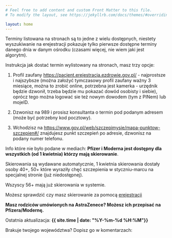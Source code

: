 ```yaml
---
# Feel free to add content and custom Front Matter to this file.
# To modify the layout, see https://jekyllrb.com/docs/themes/#overriding-theme-defaults

layout: home
---
```


Terminy listowana na stronach są to jedne z wielu dostępnych, niestety wyszukiwanie na erejestracji pokazuje tylko pierwsze dostępne terminy danego dnia w danym ośrodku (czasami więcej, nie wiem jaki jest algorytm).

Instrukcja jak dostać termin wylistowany na stronach, masz trzy opcje:

1. Profil zaufany https://pacjent.erejestracja.ezdrowie.gov.pl/  - najprostsze i najszybsze (można założyć tymczasowy profil zaufany ważny 3 miesiące, można to zrobić online, potrzebna jest kamerka - urzędnik będzie dzwonił, trzeba będzie mu pokazać dowód osobisty i siebie), oprócz tego można logować sie też nowym dowodem (tym z PINem) lub mojeID.

2. Dzwonisz na 989 i prosisz konsultanta o termin pod podanym adresem (może być potrzebny kod pocztowy).

3. Wchodzisz na https://www.gov.pl/web/szczepimysie/mapa-punktow-szczepien#/ znajdujesz punkt szczepień po adresie, dzwonisz na podany numer telefonu.

Info które nie było podane w mediach: **Pfizer i Moderna jest dostępny dla wszystkich (od 1 kwietnia) którzy mają skierowanie**.

Skierowania są wydawane automatycznie, 1 kwietnia skierowania dostały osoby 40+, 50+ które wyraziły chęć szczepienia w styczniu-marcu na specjalnej stronie (już niedostępnej).

Wszyscy 56+ mają już skierowania w systemie.

Możesz sprawdzić czy masz skierowanie za pomocą [erejestracji](https://pacjent.erejestracja.ezdrowie.gov.pl/)

**Masz rodziców umówionych na AstraZenece? Możesz ich przepisać na Pfizera/Modernę.**

Ostatnia aktualizacja: **{{ site.time | date: "%Y-%m-%d %H:%M"}}**

Brakuje twojego województwa?
Dopisz go w komentarzach:
